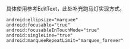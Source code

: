 具体使用参考EditText，此处补充跑马灯实现方式。


`````
android:ellipsize="marquee"
android:focusable="true"
android:focusableInTouchMode="true"
android:singleLine="true"
android:marqueeRepeatLimit="marquee_forever"
`````
